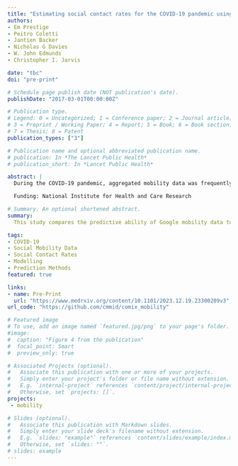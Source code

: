 ```yaml
---
title: "Estimating social contact rates for the COVID-19 pandemic using Google mobility and pre-pandemic contact surveys"
authors:
- Em Prestige
- Peitro Coletti
- Jantien Backer
- Nicholas G Davies
- W. John Edmunds
- Christopher I. Jarvis

date: "tbc"
doi: "pre-print"

# Schedule page publish date (NOT publication's date).
publishDate: "2017-03-01T00:00:00Z"

# Publication type.
# Legend: 0 = Uncategorized; 1 = Conference paper; 2 = Journal article;
# 3 = Preprint / Working Paper; 4 = Report; 5 = Book; 6 = Book section;
# 7 = Thesis; 8 = Patent
publication_types: ["3"]

# Publication name and optional abbreviated publication name.
# publication: In *The Lancet Public Health*
# publication_short: In *Lancet Public Health*

abstract: |
  During the COVID-19 pandemic, aggregated mobility data was frequently used to estimate changing social contact rates. By taking pre-pandemic contact matrices, and transforming these using pandemic-era mobility data, infectious disease modellers attempted to predict the effect of large-scale behavioural changes on contact rates. This study explores the most accurate method for this transformation, using pandemic-era contact surveys as ground truth. We compared four methods for scaling synthetic contact matrices: two using fitted regression models and two using “naïve” mobility or mobility squared models. The regression models were fitted using the CoMix contact survey and Google mobility data from the UK over March 2020 – March 2021. The four models were then used to scale synthetic contact matrices—a representation of pre-pandemic behaviour—using mobility data from the UK, Belgium and the Netherlands to predict the number of contacts expected in “work” and “other” settings for a given mobility level. We then compared partial reproduction numbers estimated from the four models with those calculated directly from CoMix contact matrices across the three countries. The accuracy of each model was assessed using root mean squared error. The fitted regression models had substantially more accurate predictions than the naïve models, even when models were applied to out-of-sample data from the UK, Belgium and the Netherlands. Across all countries investigated, the linear fitted regression model was the most accurate and the naïve model using mobility alone was the least accurate. When attempting to estimate social contact rates during a pandemic without the resources available to conduct contact surveys, using a model fitted to data from another pandemic context is likely to be an improvement over using a “naïve” model based on mobility data alone. If a naïve model is to be used, mobility squared may be a better predictor of contact rates than mobility per se.

  Funding: National Institute for Health and Care Research

# Summary. An optional shortened abstract.
summary: 
  This study compares the predictive ability of Google mobility data to pandemic-era contacts surveys

tags:
- COVID-19
- Social Mobility Data
- Social Contact Rates
- Modelling
- Prediction Methods
featured: true

links:
- name: Pre-Print
  url: "https://www.medrxiv.org/content/10.1101/2023.12.19.23300209v3"
url_code: "https://github.com/cmmid/comix_mobility"

# Featured image
# To use, add an image named `featured.jpg/png` to your page's folder. 
#image:
#  caption: "Figure 4 from the publication"
#  focal_point: Smart
#  preview_only: true

# Associated Projects (optional).
#   Associate this publication with one or more of your projects.
#   Simply enter your project's folder or file name without extension.
#   E.g. `internal-project` references `content/project/internal-project/index.md`.
#   Otherwise, set `projects: []`.
projects:
 - mobility

# Slides (optional).
#   Associate this publication with Markdown slides.
#   Simply enter your slide deck's filename without extension.
#   E.g. `slides: "example"` references `content/slides/example/index.md`.
#   Otherwise, set `slides: ""`.
# slides: example
---
```

